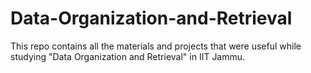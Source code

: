 # Data-Organization-and-Retrieval
This repo contains all the materials and projects that were useful while studying "Data Organization and Retrieval" in IIT Jammu.